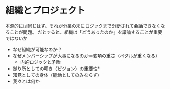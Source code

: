 

# 組織とプロジェクト

本源的には同じはず。それが分業の末にロジックまで分断されて会話できなくなることが問題。
だとすると、組織は「どうあったのか」を議論することが重要ではないか

* なぜ組織が可能なのか？
* なぜメンバーシップが大事になるのか＝変項の重さ（ペダルが重くなる）
	* 内的ロジックと矛盾
* 拠り所としての叩き（ビジョン）の重要性*
* 知覚としての身体（能動としてのみならず）
* 我々とは何か

